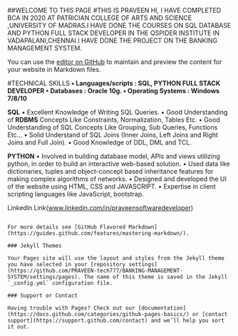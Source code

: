 ##WELCOME TO THIS PAGE
#THIS IS PRAVEEN
   HI,
      I HAVE COMPLETED BCA IN 2020 AT PATRICIAN COLLEGE OF ARTS AND SCIENCE ,UNIVERSITY OF MADRAS.I HAVE DONE THE COURSES ON SQL DATABASE AND PYTHON FULL STACK DEVELOPER IN THE QSPIDER INSTITUTE IN VADAPALANI,CHENNAI.I HAVE DONE THE PROJECT ON THE BANKING MANAGEMENT SYSTEM.

You can use the [editor on GitHub](https://github.com/PRAVEEN-tech777/BANKING-MANAGEMENT-SYSTEM/edit/gh-pages/docs/index.md) to maintain and preview the content for your website in Markdown files.




#TECHNICAL SKILLS
**• Languages/scripts : SQL, PYTHON FULL STACK DEVELOPER
• Databases : Oracle 10g.
• Operating Systems : Windows 7/8/10**

**SQL**
• Excellent Knowledge of Writing SQL Queries.
• Good Understanding of **RDBMS** Concepts Like Constraints, Normalization, Tables Etc.
• Good Understanding of SQL Concepts Like Grouping, Sub Queries, Functions Etc...
• Solid Understand of SQL Joins (Inner Joins, Left Joins and Right Joins and Full Join).
• Good Knowledge of DDL, DML and TCL.

**PYTHON**
• Involved in building database model, APIs and views utilizing python, in order to build an interactive web-based solution.
• Used data like dictionaries, tuples and object-concept based inheritance features for making complex algorithms of networks.
• Designed and developed the UI of the website using HTML, CSS and JAVASCRIPT.
• Expertise in client scripting languages like JavaScript, bootstrap.

Linkedln Link(www.linkedin.com/in/praveensoftwaredeveloper) 
```

For more details see [GitHub Flavored Markdown](https://guides.github.com/features/mastering-markdown/).

### Jekyll Themes

Your Pages site will use the layout and styles from the Jekyll theme you have selected in your [repository settings](https://github.com/PRAVEEN-tech777/BANKING-MANAGEMENT-SYSTEM/settings/pages). The name of this theme is saved in the Jekyll `_config.yml` configuration file.

### Support or Contact

Having trouble with Pages? Check out our [documentation](https://docs.github.com/categories/github-pages-basics/) or [contact support](https://support.github.com/contact) and we’ll help you sort it out.
